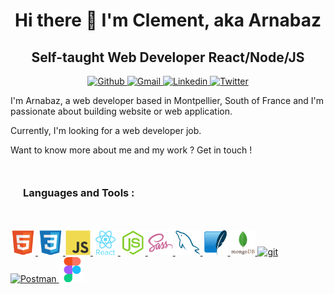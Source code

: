 <h1 align=center> Hi there 👋 I'm Clement, aka Arnabaz</h1>

<h2 align=center>Self-taught Web Developer React/Node/JS</h2>

<p align="center">
  
  <a href="https://github.com/Arnabaz" >
    <img src="https://img.shields.io/badge/GitHub-100000?style=for-the-badge&logo=github&logoColor=white" alt="Github"  />
  </a>
  <a href="mailto:clement.vallet.pro@gmail.com">
    <img src="https://img.shields.io/badge/Gmail-D14836?style=for-the-badge&logo=gmail&logoColor=white" alt="Gmail" />
  </a>
  <a href="https://www.linkedin.com/in/vallet-clement/" >
    <img src="https://img.shields.io/badge/Clement_Vallet-%230077B5.svg?style=for-the-badge&logo=linkedin&logoColor=white" alt="Linkedin" />
  </a>
  <a href="https://twitter.com/ArnabazFR" >
    <img src="https://img.shields.io/badge/@ArnabazFR-%231DA1F2.svg?style=for-the-badge&logo=twitter&logoColor=white" alt="Twitter" />
  </a>
</p>

I'm Arnabaz, a web developer based in Montpellier, South of France and I'm passionate about building website or web application.

Currently, I'm looking for a web developer job.

Want to know more about me and my work ? Get in touch !


<h3 align="left" style="margin:50px 20px">Languages and Tools :</h3>
<p align="left">
  <a href="https://www.w3.org/html/" target="_blank">
    <img src="https://github.com/devicons/devicon/blob/master/icons/html5/html5-original.svg" alt="HTML5" width="40" height="40"/>
  </a>
  <a href="https://www.w3.org/Style/CSS/Overview.en.html" target="_blank">
    <img src="https://github.com/devicons/devicon/blob/master/icons/css3/css3-original.svg" alt="CSS3" width="40" height="40"/>
  </a>
  <a href="https://developer.mozilla.org/en-US/docs/Web/JavaScript" target="_blank">  
    <img src="https://github.com/devicons/devicon/blob/master/icons/javascript/javascript-original.svg" alt="Javascript" width="40" height="40"/> 
  </a>
  <a href="https://reactjs.org/" target="_blank"> 
    <img src="https://raw.githubusercontent.com/devicons/devicon/master/icons/react/react-original-wordmark.svg" alt="ReactJS" width="40" height="40"/> 
  </a>
  <a href="https://nodejs.org/en/" target="_blank">
    <img src="https://github.com/devicons/devicon/blob/master/icons/nodejs/nodejs-original.svg" alt="NodeJS" width="40" height="40"/>
  </a>
   <a href="https://sass-lang.com/" target="_blank"> 
    <img src="https://github.com/devicons/devicon/blob/master/icons/sass/sass-original.svg" alt="Sass" width="40" height="40"/> 
  </a>
  <a href="https://www.mysql.com/" target="_blank"> 
    <img src="https://github.com/devicons/devicon/blob/master/icons/mysql/mysql-original.svg" alt="MySQL" width="40" height="40"/> 
  </a>
  <a href="https://www.sqlite.org/index.html" target="_blank"> 
    <img src="https://github.com/devicons/devicon/blob/master/icons/sqlite/sqlite-original.svg" alt="SQLite" width="40" height="40"/> 
  </a>
  <a href="https://www.mongodb.com/" target="_blank"> 
    <img src="https://github.com/devicons/devicon/blob/master/icons/mongodb/mongodb-original-wordmark.svg" alt="MongoDB" width="40" height="40"/> 
  </a>
  <a href="https://git-scm.com/" target="_blank"> 
    <img src="https://www.vectorlogo.zone/logos/git-scm/git-scm-icon.svg" alt="git" width="40" height="40"/> 
  </a>
  <a href="https://postman.com" target="_blank"> 
    <img src="https://www.vectorlogo.zone/logos/getpostman/getpostman-icon.svg" alt="Postman" width="40" height="40"/> 
  </a>
   <a href="https://www.figma.com/" target="_blank"> 
    <img src="https://github.com/devicons/devicon/blob/master/icons/figma/figma-original.svg" alt="Figma" width="40" height="40"/> 
  </a>
 
</p>

<!--







- 🔭 I’m currently working on ...
- 🌱 I’m currently learning ...
- 👯 I’m looking to collaborate on ...
- 🤔 I’m looking for help with ...
- 💬 Ask me about ...

- 😄 Pronouns: ...
- ⚡ Fun fact: ...

Find me on :
Twitter
LinkedIn

My skills :
HTML5
CSS3
JavaScript
ReactJS
NodeJS
ExpressJS
Sass
MySQL
MongoDB
Git
-->
